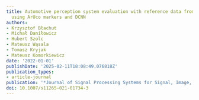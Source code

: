 ```yaml
---
title: Automotive perception system evaluation with reference data from a UAV’s camera
  using ArUco markers and DCNN
authors:
- Krzysztof Błachut
- Michał Daniłowicz
- Hubert Szolc
- Mateusz Wąsala
- Tomasz Kryjak
- Mateusz Komorkiewicz
date: '2022-01-01'
publishDate: '2025-02-11T18:08:49.076818Z'
publication_types:
- article-journal
publication: '*Journal of Signal Processing Systems for Signal, Image, and Video Technology*'
doi: 10.1007/s11265-021-01734-3
---
```


